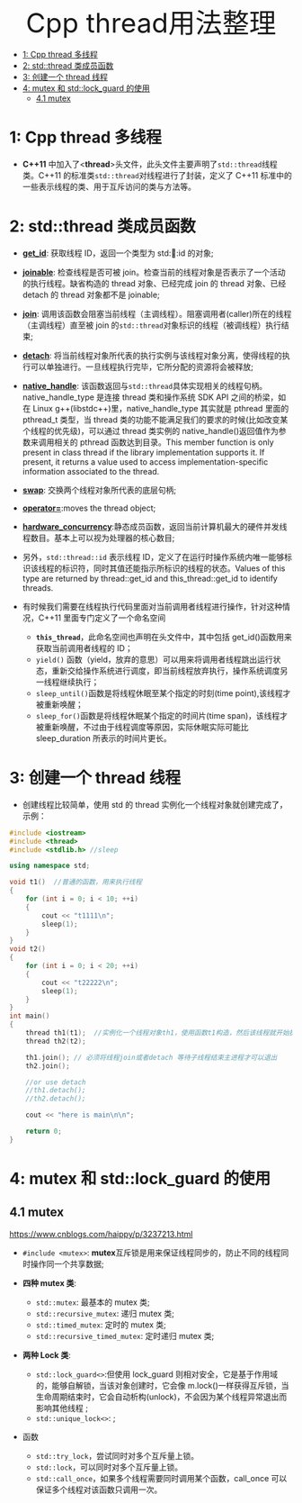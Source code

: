 
<div align='center' ><font size='50'>Cpp thread用法整理</font></div>

- [1: Cpp thread 多线程](#1-cpp-thread-多线程)
- [2: std::thread 类成员函数](#2-stdthread-类成员函数)
- [3: 创建一个 thread 线程](#3-创建一个-thread-线程)
- [4: mutex 和 std::lock\_guard 的使用](#4-mutex-和-stdlock_guard-的使用)
  - [4.1 mutex](#41-mutex)

# 1: Cpp thread 多线程

- **C++11** 中加入了<**thread**>头文件，此头文件主要声明了`std::thread`线程类。C++11 的标准类`std::thread`对线程进行了封装，定义了 C++11 标准中的一些表示线程的类、用于互斥访问的类与方法等。

# 2: std::thread 类成员函数

- **[get_id]()**: 获取线程 ID，返回一个类型为 std::thread::id 的对象;
- **[joinable]()**: 检查线程是否可被 join。检查当前的线程对象是否表示了一个活动的执行线程。缺省构造的 thread 对象、已经完成 join 的 thread 对象、已经 detach 的 thread 对象都不是 joinable;
- **[join]()**: 调用该函数会阻塞当前线程（主调线程）。阻塞调用者(caller)所在的线程（主调线程）直至被 join 的`std::thread`对象标识的线程（被调线程）执行结束;
- **[detach]()**: 将当前线程对象所代表的执行实例与该线程对象分离，使得线程的执行可以单独进行。一旦线程执行完毕，它所分配的资源将会被释放;
- **[native_handle]()**: 该函数返回与`std::thread`具体实现相关的线程句柄。native_handle_type 是连接 thread 类和操作系统 SDK API 之间的桥梁，如在 Linux g++(libstdc++)里，native_handle_type 其实就是 pthread 里面的 pthread_t 类型，当 thread 类的功能不能满足我们的要求的时候(比如改变某个线程的优先级)，可以通过 thread 类实例的 native_handle()返回值作为参数来调用相关的 pthread 函数达到目录。This member function is only present in class thread if the library implementation supports it. If present, it returns a value used to access implementation-specific information associated to the thread.
- **[swap]()**: 交换两个线程对象所代表的底层句柄;
- **[operator=]()**:moves the thread object;
- **[hardware_concurrency]()**:静态成员函数，返回当前计算机最大的硬件并发线程数目。基本上可以视为处理器的核心数目;
- 另外，`std::thread::id` 表示线程 ID，定义了在运行时操作系统内唯一能够标识该线程的标识符，同时其值还能指示所标识的线程的状态。Values of this type are returned by thread::get_id and this_thread::get_id to identify threads.

- 有时候我们需要在线程执行代码里面对当前调用者线程进行操作，针对这种情况，C++11 里面专门定义了一个命名空间
  - **`this_thread`**，此命名空间也声明在<thread>头文件中，其中包括 get_id()函数用来获取当前调用者线程的 ID；
  - `yield()` 函数（yield，放弃的意思）可以用来将调用者线程跳出运行状态，重新交给操作系统进行调度，即当前线程放弃执行，操作系统调度另一线程继续执行；
  - `sleep_until()`函数是将线程休眠至某个指定的时刻(time point),该线程才被重新唤醒；
  - `sleep_for()`函数是将线程休眠某个指定的时间片(time span)，该线程才被重新唤醒，不过由于线程调度等原因，实际休眠实际可能比 sleep_duration 所表示的时间片更长。

# 3: 创建一个 thread 线程

- 创建线程比较简单，使用 std 的 thread 实例化一个线程对象就创建完成了，示例：

```cpp
#include <iostream>
#include <thread>
#include <stdlib.h> //sleep

using namespace std;

void t1()  //普通的函数，用来执行线程
{
    for (int i = 0; i < 10; ++i)
    {
        cout << "t1111\n";
        sleep(1);
    }
}
void t2()
{
    for (int i = 0; i < 20; ++i)
    {
        cout << "t22222\n";
        sleep(1);
    }
}
int main()
{
    thread th1(t1);  //实例化一个线程对象th1，使用函数t1构造，然后该线程就开始执行了（t1()）
    thread th2(t2);

    th1.join(); // 必须将线程join或者detach 等待子线程结束主进程才可以退出
    th2.join();

    //or use detach
    //th1.detach();
    //th2.detach();

    cout << "here is main\n\n";

    return 0;
}
```

# 4: mutex 和 std::lock_guard 的使用

## 4.1 mutex

https://www.cnblogs.com/haippy/p/3237213.html

- `#include <mutex>`: **mutex**互斥锁是用来保证线程同步的，防止不同的线程同时操作同一个共享数据;
- **四种 mutex 类**:

  - `std::mutex`: 最基本的 mutex 类;
  - `std::recursive_mutex`: 递归 mutex 类;
  - `std::timed_mutex`: 定时的 mutex 类;
  - `std::recursive_timed_mutex`: 定时递归 mutex 类;

- **两种 Lock 类**:

  - `std::lock_guard<>`:但使用 lock_guard 则相对安全，它是基于作用域的，能够自解锁，当该对象创建时，它会像 m.lock()一样获得互斥锁，当生命周期结束时，它会自动析构(unlock)，不会因为某个线程异常退出而影响其他线程 ;
  - `std::unique_lock<>`: ;

- 函数
  - `std::try_lock`，尝试同时对多个互斥量上锁。
  - `std::lock`，可以同时对多个互斥量上锁。
  - `std::call_once`，如果多个线程需要同时调用某个函数，call_once 可以保证多个线程对该函数只调用一次。
